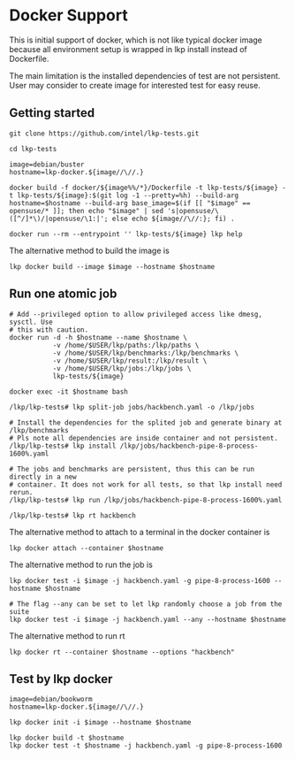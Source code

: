 # Docker Support

This is initial support of docker, which is not like typical docker image because
all environment setup is wrapped in lkp install instead of Dockerfile.

The main limitation is the installed dependencies of test are not persistent. User may
consider to create image for interested test for easy reuse.

## Getting started

```
git clone https://github.com/intel/lkp-tests.git

cd lkp-tests

image=debian/buster
hostname=lkp-docker.${image//\//.}

docker build -f docker/${image%%/*}/Dockerfile -t lkp-tests/${image} -t lkp-tests/${image}:$(git log -1 --pretty=%h) --build-arg hostname=$hostname --build-arg base_image=$(if [[ "$image" == opensuse/* ]]; then echo "$image" | sed 's|opensuse/\([^/]*\)/|opensuse/\1:|'; else echo ${image//\//:}; fi) .

docker run --rm --entrypoint '' lkp-tests/${image} lkp help
```

The alternative method to build the image is

```
lkp docker build --image $image --hostname $hostname
```

## Run one atomic job

```
# Add --privileged option to allow privileged access like dmesg, sysctl. Use
# this with caution.
docker run -d -h $hostname --name $hostname \
           -v /home/$USER/lkp/paths:/lkp/paths \
           -v /home/$USER/lkp/benchmarks:/lkp/benchmarks \
           -v /home/$USER/lkp/result:/lkp/result \
           -v /home/$USER/lkp/jobs:/lkp/jobs \
           lkp-tests/${image}

docker exec -it $hostname bash

/lkp/lkp-tests# lkp split-job jobs/hackbench.yaml -o /lkp/jobs

# Install the dependencies for the splited job and generate binary at /lkp/benchmarks
# Pls note all dependencies are inside container and not persistent.
/lkp/lkp-tests# lkp install /lkp/jobs/hackbench-pipe-8-process-1600%.yaml

# The jobs and benchmarks are persistent, thus this can be run directly in a new
# container. It does not work for all tests, so that lkp install need rerun.
/lkp/lkp-tests# lkp run /lkp/jobs/hackbench-pipe-8-process-1600%.yaml

/lkp/lkp-tests# lkp rt hackbench
```

The alternative method to attach to a terminal in the docker container is 

```
lkp docker attach --container $hostname
```

The alternative method to run the job is

```
lkp docker test -i $image -j hackbench.yaml -g pipe-8-process-1600 --hostname $hostname

# The flag --any can be set to let lkp randomly choose a job from the suite
lkp docker test -i $image -j hackbench.yaml --any --hostname $hostname
```

The alternative method to run rt
```
lkp docker rt --container $hostname --options "hackbench"
```

## Test by lkp docker

```
image=debian/bookworm
hostname=lkp-docker.${image//\//.}

lkp docker init -i $image --hostname $hostname

lkp docker build -t $hostname
lkp docker test -t $hostname -j hackbench.yaml -g pipe-8-process-1600
```
